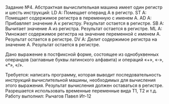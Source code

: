 Задание №4. Абстрактная вычислительная машина имеет один регистр и шесть инструкций:
LD A: Помещает операнд A в регистр.
ST A: Помещает содержимое регистра в переменную с именем A.
AD A: Прибавляет значение A к регистру. Результат остается в регистре.
SB A: Вычитает значение A из регистра. Результат остается в регистре.
ML A: Умножает содержимое регистра на значение переменной с именем A. Результат остается в регистре.
DV A: Делит содержимое регистра на значение A. Результат остается в регистре.

Дано выражение в постфиксной форме, состоящее из однобуквенных операндов (заглавные буквы латинского алфавита) и операций «+», «-», «*», «/».

Требуется: написать программу, которая выводит последовательность инструкций вычислительной машины, необходимых для вычисления этого выражения. Результат вычисления должен оставаться в регистре. Разрешается использовать временные переменные вида T1, T2 и т.д.
Работу выполнил: Рычагов Павел Ит-12
